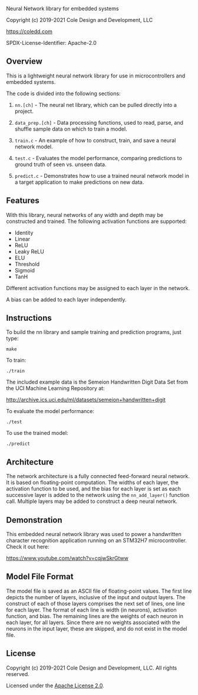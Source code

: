 Neural Network library for embedded systems

Copyright (c) 2019-2021 Cole Design and Development, LLC

https://coledd.com

SPDX-License-Identifier: Apache-2.0

## Overview

This is a lightweight neural network library for use in microcontrollers and embedded systems.

The code is divided into the following sections:

1. `nn.[ch]` - The neural net library, which can be pulled directly into a project.

2. `data_prep.[ch]` - Data processing functions, used to read, parse, and shuffle sample data on which to train a model.

3. `train.c` - An example of how to construct, train, and save a neural network model.

4. `test.c` - Evaluates the model performance, comparing predictions to ground truth of seen vs. unseen data.

5. `predict.c` - Demonstrates how to use a trained neural network model in a target application to make predictions on new data.

## Features

With this library, neural networks of any width and depth may be constructed and trained. The following activation functions are supported:

* Identity
* Linear
* ReLU
* Leaky ReLU
* ELU
* Threshold
* Sigmoid
* TanH

Different activation functions may be assigned to each layer in the network.

A bias can be added to each layer independently.

## Instructions

To build the nn library and sample training and prediction programs, just type:
```
make
```


To train:
```
./train
```
The included example data is the Semeion Handwritten Digit Data Set from the UCI Machine Learning Repository at:

http://archive.ics.uci.edu/ml/datasets/semeion+handwritten+digit


To evaluate the model performance:
```
./test
```


To use the trained model:
```
./predict
```

## Architecture

The network architecture is a fully connected feed-forward neural network. It is based on floating-point computation. The widths of each layer, the activation function to be used, and the bias for each layer is set as each successive layer is added to the network using the `nn_add_layer()` function call. Multiple layers may be added to construct a deep neural network.

## Demonstration

This embedded neural network library was used to power a handwritten character recognition application running on an STM32H7 microcontroller. Check it out here:

https://www.youtube.com/watch?v=cqjwSkrGtww

## Model File Format

The model file is saved as an ASCII file of floating-point values. The first line depicts the number of layers, inclusive of the input and output layers. The construct of each of those layers comprises the next set of lines, one line for each layer. The format of each line is width (in neurons), activation function, and bias. The remaining lines are the weights of each neuron in each layer, for all layers. Since there are no weights associated with the neurons in the input layer, these are skipped, and do not exist in the model file.

## License

Copyright (c) 2019-2021 Cole Design and Development, LLC. All rights reserved.

Licensed under the [Apache License 2.0](./LICENSE).

